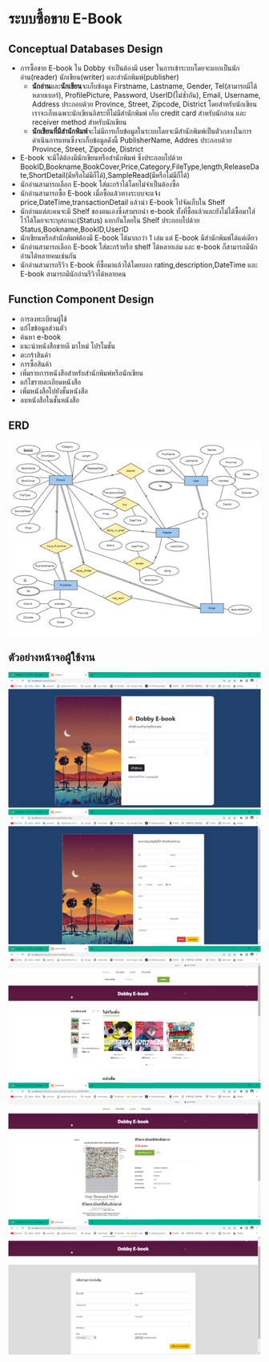 # ระบบซื้อขาย E-Book




## Conceptual Databases Design

 - การซื้อขาย E-book ใน Dobby จำเป็นต้องมี user ในการเข้าระบบโดยจะแยกเป็นนักอ่าน(reader) นักเขียน(writer) และสำนักพิมพ์(publisher)
	- **นักอ่าน**และ**นักเขียน**จะเก็บข้อมูล Firstname, Lastname, Gender, Tel(สามารถมีได้หลายเบอร์), ProfilePicture, Password, UserID(ไม่ซ้ำกัน), Email, Username, Address ประกอบด้วย Province, Street, Zipcode, District โดยสำหรับนักเขียนเราจะเก็บเฉพาะนักเขียนอิสระที่ไม่มีสำนักพิมพ์ เก็บ credit card สำหรับนักอ่าน และ receiver method สำหรับนักเขียน
	- **นักเขียนที่มีสำนักพิมพ์**จะไม่มีการเก็บข้อมูลในระบบโดยจะมีสำนักพิมพ์เป็นตัวกลางในการดำเนินการแทนซึ่งจะเก็บข้อมูลดังนี้ PublisherName, Addres ประกอบด้วย Province, Street, Zipcode, District
 - E-book จะมีได้ต้องมีนักเขียนหรือสำนักพิมพ์ ซึ่งประกอบไปด้วย BookID,Bookname,BookCover,Price,Category,FileType,length,ReleaseDate,ShortDetail(มีหรือไม่มีก็ได้),SampleRead(มีหรือไม่มีก็ได้)
 - นักอ่านสามารถเลือก E-book ใส่ตะกร้าได้โดยไม่จำเป็นต้องซื้อ
 - นักอ่านสามารถซื้อ E-book เมื่อซื้อแล้วทางระบบจะแจ้ง price,DateTime,transactionDetail แล้วนำ E-book ไปจัดเก็บใน Shelf
 - นักอ่านแต่ละคนจะมี Shelf ของตนเองซึ่งสามรถนำ e-book ทั้งที่ซื้อแล้วและยังไม่ได้ซื้อมาใส่ไว้ได้โดยจะระบุสถานะ(Status) แยกกันโดยใน Shelf ประกอบไปด้วย Status,Bookname,BookID,UserID
 - นักเขียนหรือสำนักพิมพ์ต้องมี E-book ได้มากกว่า 1 เล่ม แต่ E-book มีสำนักพิมพ์ได้แค่เดียว
 - นักอ่านสามารถเลือก E-book ใส่ตะกร้าหรือ shelf ได้หลายเล่ม และ e-book ก็สามารถมีนักอ่านได้หลายคนเช่นกัน
 - นักอ่านสามารถรีวิว E-book ที่ซื้อมาแล้วได้โดยบอก rating,description,DateTime และ E-book สามารถมีนักอ่านรีวิวได้หลายคน
## Function Component Design
 - การลงทะเบียนผู้ใช้ 
 - แก้ไขข้อมูลส่วนตัว 
 - ค้นหา e-book 
 - แนะนำหนังสือขายดี มาใหม่ โปรโมชั่น 
 - ตะกร้าสินค้า 
 - การซื้อสินค้า
 - เพิ่มรายการหนังสือสำหรับสำนักพิมพ์หรือนักเขียน 
 - แก้ไขรายละเอียดหนังสือ
 - เพิ่มหนังสือไปยังชั้นหนังสือ 
 - ลบหนังสือในชั้นหนังสือ

## ERD
![ERD](img/E-book-ERD.png)

## ตัวอย่างหน้าจอผู้ใช้งาน
![login](img/login.png)
![register](img/register.png)
![homepage](img/homepage.png)
![book](img/detail.png)
![Add book](img/add.png)




